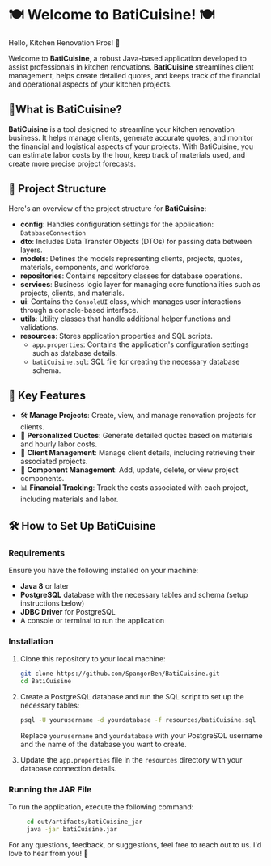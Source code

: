 # 🍽️ Welcome to BatiCuisine! 🍽️

Hello, Kitchen Renovation Pros! 👋

Welcome to **BatiCuisine**, a robust Java-based application developed to assist professionals in kitchen renovations. **BatiCuisine** streamlines client management, helps create detailed quotes, and keeps track of the financial and operational aspects of your kitchen projects.

## 🚀What is BatiCuisine?

**BatiCuisine** is a tool designed to streamline your kitchen renovation business. It helps manage clients, generate accurate quotes, and monitor the financial and logistical aspects of your projects. With BatiCuisine, you can estimate labor costs by the hour, keep track of materials used, and create more precise project forecasts.

## 📁 Project Structure

Here's an overview of the project structure for **BatiCuisine**:

- **config**: Handles configuration settings for the application: `DatabaseConnection`
- **dto**: Includes Data Transfer Objects (DTOs) for passing data between layers.
- **models**: Defines the models representing clients, projects, quotes, materials, components, and workforce.
- **repositories**: Contains repository classes for database operations.
- **services**: Business logic layer for managing core functionalities such as projects, clients, and materials.
- **ui**: Contains the `ConsoleUI` class, which manages user interactions through a console-based interface.
- **utils**: Utility classes that handle additional helper functions and validations.
- **resources**: Stores application properties and SQL scripts.
    - `app.properties`: Contains the application's configuration settings such as database details.
    - `batiCuisine.sql`: SQL file for creating the necessary database schema.

## 🧩 Key Features

- 🛠 **Manage Projects**: Create, view, and manage renovation projects for clients.
- 📑 **Personalized Quotes**: Generate detailed quotes based on materials and hourly labor costs.
- 👥 **Client Management**: Manage client details, including retrieving their associated projects.
- 🧱 **Component Management**: Add, update, delete, or view project components.
- 📊 **Financial Tracking**: Track the costs associated with each project, including materials and labor.


## 🛠️ How to Set Up BatiCuisine

### Requirements

Ensure you have the following installed on your machine:

- **Java 8** or later
- **PostgreSQL** database with the necessary tables and schema (setup instructions below)
- **JDBC Driver** for PostgreSQL
- A console or terminal to run the application

### Installation

1. Clone this repository to your local machine:
   ```bash
   git clone https://github.com/SpangorBen/BatiCuisine.git
   cd BatiCuisine

2. Create a PostgreSQL database and run the SQL script to set up the necessary tables:
    ```bash
    psql -U yourusername -d yourdatabase -f resources/batiCuisine.sql
    ```
   Replace `yourusername` and `yourdatabase` with your PostgreSQL username and the name of the database you want to create.

3. Update the `app.properties` file in the `resources` directory with your database connection details.

### Running the JAR File
To run the application, execute the following command:
```bash
     cd out/artifacts/batiCuisine_jar
     java -jar batiCuisine.jar
```


For any questions, feedback, or suggestions, feel free to reach out to us. I'd love to hear from you! 📧
